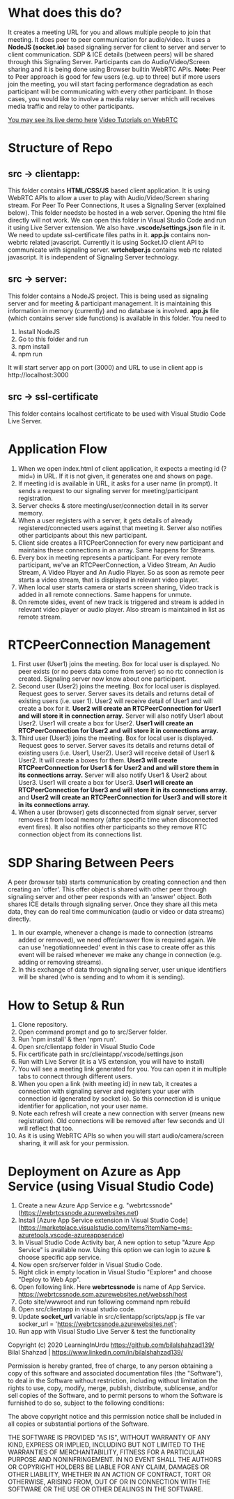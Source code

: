 
# What does this do?
It creates a meeting URL for you and allows multiple people to join that meeting. It does peer to peer communication for audio/video. It uses a **NodeJS (socket.io)** based signaling server for client to server and server to client communication. SDP & ICE details (between peers) will be shared through this Signaling Server. Participants can do Audio/Video/Screen sharing and it is being done using Browser builtin WebRTC APIs. 
**Note:** Peer to Peer approach is good for few users (e.g. up to three) but if more users join the meeting, you will start facing performance degradation as each participant will be communicating with every other participant. In those cases, you would like to involve a media relay server which will receives media traffic and relay to other participants.

[You may see its live demo here](https://webrtcclient.azurewebsites.net/)
[Video Tutorials on WebRTC](https://www.youtube.com/watch?v=ye7PtovMzb4&list=PL0kdOcU3HXGKW8yEEaY_5lz02vFj6gYFW)

# Structure of Repo

## src -> clientapp: 
This folder contains **HTML/CSS/JS** based client application. It is using WebRTC APIs to allow a user to play with Audio/Video/Screen sharing stream. For Peer To Peer Connections, It uses a Signaling Server (explained below). This folder needsto be hosted in a web server. Opening the html file directly will not work. We can open this folder in Visual Studio Code and run it using Live Server extension. We also have **.vscode/settings.json** file in it. We need to update ssl-certificate files paths in it.
**app.js** contains non-webrtc related javascript. Currently it is using Socket.IO client API to communicate with signaling server. 
**wrtchelper.js** contains web rtc related javascript. It is independent of Signaling Server technology.
## src -> server:
This folder contains a NodeJS project. This is being used as signaling server and for meeting & participant management. It is maintaining this information in memory (currently) and no database is involved. **app.js** file (which contains server side functions) is available in this folder. You need to 
1. Install NodeJS
2. Go to this folder and run
3. npm install
4. npm run

It will start server app on port (3000) and URL to use in client app is http://localhost:3000

## src -> ssl-certificate
This folder contains localhost certificate to be used with Visual Studio Code Live Server.

# Application Flow
1. When we open index.html of client application, it expects a meeting id (?mid=) in URL. If it is not given, it generates one and shows on page.
2. If meeting id is available in URL, it asks for a user name (in prompt). It sends a request to our signaling server for meeting/participant registration.
3. Server checks & store meeting/user/connection detail in its server memory.
4. When a user registers with a server, it gets details of already registered/connected users against that meeting it. Server also notifies other participants about this new participant. 
5. Client side creates a RTCPeerConnection for every new participant and maintains these connections in an array. Same happens for Streams. 
6. Every box in meeting represents a participant. For every remote participant, we've an RTCPeerConnection, a Video Stream, An Audio Stream, A Video Player and An Audio Player. So as soon as remote peer starts a video stream, that is displayed in relevant video player. 
7. When local user starts camera or starts screen sharing, Video track is added in all remote connections. Same happens for unmute.
8. On remote sides, event of new track is triggered and stream is added in relevant video player or audio player. Also stream is maintained in list as remote stream.

# RTCPeerConnection Management

1. First user (User1) joins the meeting. Box for local user is displayed. No peer exists (or no peers data come from server) so no rtc connection is created. Signaling server now know about one participant.
2. Second user (User2) joins the meeting.  Box for local user is displayed. Request goes to server. Server saves its details and returns detail of existing users (i.e. user 1). User2 will receive detail of User1 and will create a box for it. **User2 will create an RTCPeerConnection for User1 and will store it in connection array.** Server will also notify User1 about User2. User1 will create a box for User2.  **User1 will create an RTCPeerConnection for User2 and will store it in connections array.**
3. Third user (User3) joins the meeting. Box for local user is displayed. Request goes to server. Server saves its details and returns detail of existing users (i.e. User1, User2). User3 will receive detail of User1 & User2. It will create a boxes for them. **User3 will create RTCPeerConnection for User1 & for User2 and  and will store them in its connections array.** Server will also notify User1 & User2 about User3. User1 will create a box for User3.  **User1 will create an RTCPeerConnection for User3 and will store it in its connections array.** and **User2 will create an RTCPeerConnection for User3 and will store it in its connections array.**
4. When a user (browser) gets disconnected from signalr server, server removes it from local memory (after specific time when disconnected event fires). It also notifies other participants so they remove RTC connection object from its connections list.

# SDP Sharing Between Peers

A peer (browser tab) starts communication by creating connection and then creating an 'offer'. This offer object is shared with other peer through signaling server and other peer responds with an 'answer' object. Both shares ICE details through signaling server. Once they share all this meta data, they can do real time communication (audio or video or data streams) directly.

1. In our example, whenever a change is made to connection (streams added or removed), we need offer/answer flow is required again. We can use 'negotiationneeded' event in this case to create offer as this event will be raised whenever we make any change in connection (e.g. adding or removing streams).
2. In this exchange of data through signaling server, user unique identifiers will be shared (who is sending and to whom it is sending).

# How to Setup & Run

1. Clone repository. 
2. Open command prompt and go to src/Server folder. 
3. Run 'npm install' & then 'npm run'.
4. Open src/clientapp folder in Visual Studio Code
5. Fix certificate path in src/clieintapp/.vscode/settings.json
6. Run with Live Server (it is a VS extension, you will have to install)
7. You will see a meeting link generated for you. You can open it in multiple tabs to connect through different users. 
8. When you open a link (with meeting id) in new tab, it creates a connection with signaling server and registers your user with connection id (generated by socket io). So this connection id is unique identifier for application, not your user name.
9. Note each refresh will create a new connection with server (means new registration). Old connections will be removed after few seconds and UI will reflect that too.
10. As it is using WebRTC APIs so when you will start audio/camera/screen sharing, it will ask for your permission.

# Deployment on Azure as App Service (using Visual Studio Code)

1. Create a new Azure App Service e.g. "webrtcssnode" (https://webrtcssnode.azurewebsites.net)
2. Install [Azure App Service extension in Visual Studio Code] (https://marketplace.visualstudio.com/items?itemName=ms-azuretools.vscode-azureappservice)
3. In Visual Studio Code Activity bar, A new option to setup "Azure App Service" is available now. Using this option we can login to azure & choose specific app service.
4. Now open src/server folder in Visual Studio Code.
5. Right click in empty location in Visual Studio "Explorer" and choose "Deploy to Web App".
6. Open following link. Here **webrtcssnode** is name of App Service. https://webrtcssnode.scm.azurewebsites.net/webssh/host
7. Goto site/wwwroot and run following command
npm rebuild
8. Open src/clientapp in visual studio code.
9. Update **socket_url** variable in src/clientapp/scripts/app.js file
var socker_url = 'https://webrtcssnode.azurewebsites.net';
9. Run app with Visual Studio Live Server & test the functionality

Copyright (c) 2020 LearningInUrdu https://github.com/bilalshahzad139/
Bilal Shahzad | https://www.linkedin.com/in/bilalshahzad139/

Permission is hereby granted, free of charge, to any person obtaining a copy
of this software and associated documentation files (the "Software"), to deal
in the Software without restriction, including without limitation the rights
to use, copy, modify, merge, publish, distribute, sublicense, and/or sell
copies of the Software, and to permit persons to whom the Software is
furnished to do so, subject to the following conditions:

The above copyright notice and this permission notice shall be included in all
copies or substantial portions of the Software.

THE SOFTWARE IS PROVIDED "AS IS", WITHOUT WARRANTY OF ANY KIND,
EXPRESS OR IMPLIED, INCLUDING BUT NOT LIMITED TO THE WARRANTIES OF
MERCHANTABILITY, FITNESS FOR A PARTICULAR PURPOSE AND NONINFRINGEMENT.
IN NO EVENT SHALL THE AUTHORS OR COPYRIGHT HOLDERS BE LIABLE FOR ANY CLAIM,
DAMAGES OR OTHER LIABILITY, WHETHER IN AN ACTION OF CONTRACT, TORT OR
OTHERWISE, ARISING FROM, OUT OF OR IN CONNECTION WITH THE SOFTWARE OR THE USE
OR OTHER DEALINGS IN THE SOFTWARE.